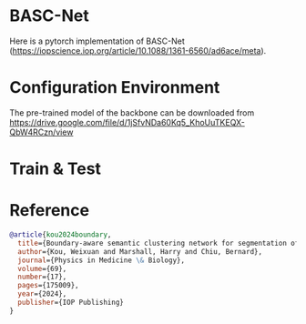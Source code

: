 # BASC-Net
Here is a pytorch implementation of BASC-Net (https://iopscience.iop.org/article/10.1088/1361-6560/ad6ace/meta).

# Configuration Environment
The pre-trained model of the backbone can be downloaded from https://drive.google.com/file/d/1jSfvNDa60Kq5_KhoUuTKEQX-QbW4RCzn/view

# Train & Test


# Reference
```bibtex
@article{kou2024boundary,
  title={Boundary-aware semantic clustering network for segmentation of prostate zones from T2-weighted MRI},
  author={Kou, Weixuan and Marshall, Harry and Chiu, Bernard},
  journal={Physics in Medicine \& Biology},
  volume={69},
  number={17},
  pages={175009},
  year={2024},
  publisher={IOP Publishing}
}
